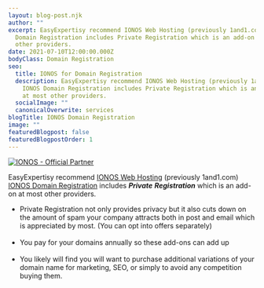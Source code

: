 ```yaml
---
layout: blog-post.njk
author: ""
excerpt: EasyExpertisy recommend IONOS Web Hosting (previously 1and1.com) IONOS
  Domain Registration includes Private Registration which is an add-on at most
  other providers.
date: 2021-07-10T12:00:00.000Z
bodyClass: Domain Registration
seo:
  title: IONOS for Domain Registration
  description: EasyExpertisy recommend IONOS Web Hosting (previously 1and1.com)
    IONOS Domain Registration includes Private Registration which is an add-on
    at most other providers.
  socialImage: ""
  canonicalOverwrite: services
blogTitle: IONOS Domain Registration
image: ""
featuredBlogpost: false
featuredBlogpostOrder: 1
---
```

<a href="https://partnernetwork.ionos.com/partner/xander.addison?origin=PartnerBadge" rel="nofollow">
<img src="https://images-2.partnerportal.ionos.com/items/ac543e6a-e7a4-4b62-b295-28ffc0e3c109/profiles/c5afba63-d795-4d56-a360-8f6ea684ad0d/badges/normal_blue" alt="IONOS - Official Partner">
</a>

EasyExpertisy recommend [IONOS Web Hosting](http://aklam.io/5as3aw) (previously 1and1.com) [IONOS Domain Registration](http://aklam.io/5as3aw) includes ***Private*** ***Registration*** which is an add-on at most other providers.

 </div>

* Private Registration not only provides privacy but it also cuts down on the amount of spam your company attracts both in post and email which is appreciated by most. (You can opt into offers separately)<BR><BR>
* You pay for your domains annually so these add-ons can add up<BR><BR>
* You likely will find you will want to purchase additional variations of your domain name for marketing, SEO, or simply to avoid any competition buying them.</div>